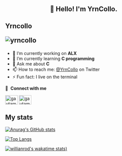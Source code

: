 <h2 align="center">👋 Hello! I'm YrnCollo.</h2>

## Yrncollo <p align="left"> <img src="https://komarev.com/ghpvc/?username=yrncollo" alt="yrncollo" /> </p>
- 🔭 I’m currently working on **ALX**
- 🌱 I’m currently learning **C programming**
- 💬 Ask me about **C**
- 📫 How to reach me: [@YrnCollo](https://twitter.com/Yrn_Collo) on Twitter
- ⚡ Fun fact: I live on the terminal


🔗 &nbsp;**Connect with me**

<a href="https://twitter.com/Yrn_Collo" target="blank"><img align="center" src="https://raw.githubusercontent.com/rahuldkjain/github-profile-readme-generator/master/src/images/icons/Social/twitter.svg" alt="gautamkrishnar" height="30" width="40" /></a>
<a href="https://linkedin.com/in/collins-ngeno" target="blank"><img align="center" src="https://raw.githubusercontent.com/rahuldkjain/github-profile-readme-generator/master/src/images/icons/Social/linked-in-alt.svg" alt="gautamkrishnar" height="30" width="40" /></a>


## My stats
[![Anurag's GitHub stats](https://github-readme-stats.vercel.app/api?username=yrncollo&show_icons=true&theme=radical&repo=github-readme-stats)](https://github.com/anuraghazra/github-readme-stats)

[![Top Langs](https://github-readme-stats.vercel.app/api/top-langs/?username=yrncollo&show_icons=true&theme=radical)](https://github.com/anuraghazra/github-readme-stats)

[![willianrod's wakatime stats](https://github-readme-stats.vercel.app/api/wakatime?username=yrncollo&theme=radical))](https://github.com/anuraghazra/github-readme-stats)
